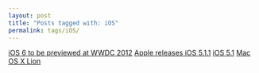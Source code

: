 ```yaml
---
layout: post
title: "Posts tagged with: iOS"
permalink: tags/iOS/
---
```

[iOS 6 to be previewed at WWDC 2012](/2012/06/ios-6-to-be-previewed-at-wwdc-2012)
[Apple releases iOS 5.1.1](/2012/05/apple-releases-ios-511)
[iOS 5.1](/2012/03/ios-51)
[Mac OS X Lion](/2011/07/mac-os-x-lion)
